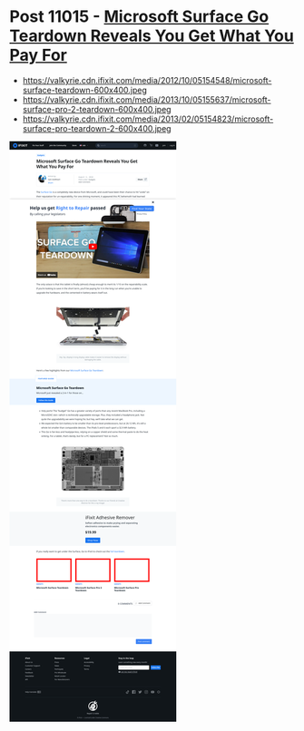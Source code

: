 # Post 11015 - [Microsoft Surface Go Teardown Reveals You Get What You Pay For](https://www.ifixit.com/News/11015/microsoft-surface-go-teardown)

- https://valkyrie.cdn.ifixit.com/media/2012/10/05154548/microsoft-surface-teardown-600x400.jpeg
- https://valkyrie.cdn.ifixit.com/media/2013/10/05155637/microsoft-surface-pro-2-teardown-600x400.jpeg
- https://valkyrie.cdn.ifixit.com/media/2013/02/05154823/microsoft-surface-pro-teardown-2-600x400.jpeg

![screencap](screenshots/d7faa311-4711-4ecb-895a-e4320ce22a4f.png)

